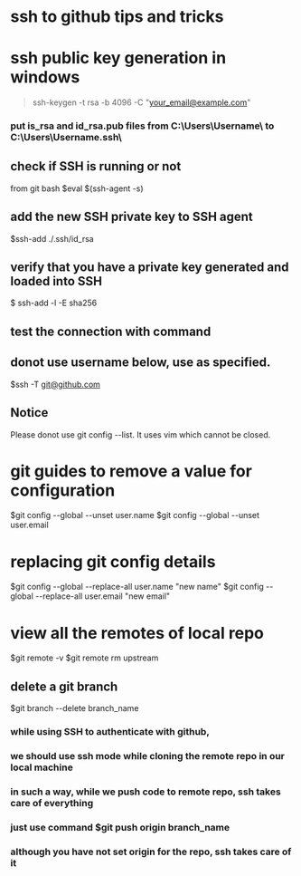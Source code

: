 # ssh to github tips and tricks

# ssh public key generation in windows
>ssh-keygen -t rsa -b 4096 -C "your_email@example.com"

### put is_rsa and id_rsa.pub files from C:\Users\Username\  to C:\Users\Username\.ssh\

## check if SSH is running or not
from git bash
$eval $(ssh-agent -s)

## add the new SSH private key to SSH agent
$ssh-add ./.ssh/id_rsa

## verify that you have a private key generated and loaded into SSH
$ ssh-add -l -E sha256

## test the connection with command
## donot use username below, use as specified.
$ssh -T git@github.com

## Notice
Please donot use git config --list. It uses vim which cannot be closed.

# git guides to remove a value for configuration
$git config --global --unset user.name
$git config --global --unset user.email

# replacing git config details
$git config --global --replace-all user.name "new name"
$git config --global --replace-all user.email "new email"

# view all the remotes of local repo
$git remote -v
$git remote rm upstream

## delete a git branch
$git branch --delete branch_name

### while using SSH to authenticate with github,
### we should use ssh mode while cloning the remote repo in our local machine
### in such a way, while we push code to remote repo, ssh takes care of everything

### just use command $git push origin branch_name
### although you have not set origin for the repo, ssh takes care of it
